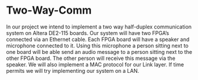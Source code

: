 Two-Way-Comm
============

In our project we intend to implement a two way half-duplex communication system on Altera  DE2-115 boards. Our system will have two FPGA’s connected via an Ethernet cable. Each  FPGA board will have a speaker and microphone connected to it. Using this microphone a  person sitting next to one board will be able send an audio message to a person sitting next to the  other FPGA board. The other person will receive this message via the speaker. We will also  implement a MAC protocol for our Link layer. If time permits we will try implementing our  system on a LAN. 
